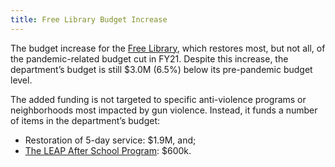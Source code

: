 ```yaml
---
title: Free Library Budget Increase
---
```

The budget increase for the [Free Library](https://www.freelibrary.org/), which restores most, but not all, of the pandemic-related budget cut in FY21. Despite this increase, the department’s budget is still $3.0M (6.5%) below its pre-pandemic budget level. 

The added funding is not targeted to specific anti-violence programs or neighborhoods most impacted by gun violence. Instead, it funds a number of items in the department’s budget:

- Restoration of 5-day service: $1.9M, and; 
- [The LEAP After School Program](https://libwww.freelibrary.org/programs/leap/): $600k.
